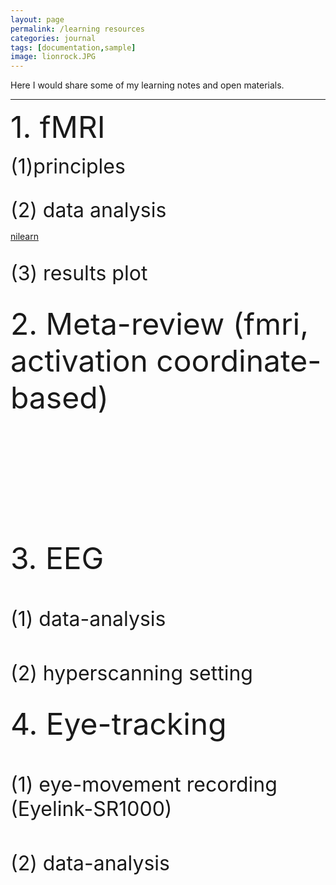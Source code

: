 ```yaml
---
layout: page
permalink: /learning resources
categories: journal
tags: [documentation,sample]
image: lionrock.JPG
---
```


Here I would share some of my learning notes and open materials. <br>

---


<font size="8">  1. fMRI </font> 

<font size="6"> (1)principles </font> 


<br>
<font size="6"> (2) data analysis </font> 

[nilearn](https://nilearn.github.io/stable/index.html)<br>
<br>

<font size="6">(3) results plot </front> <br>


<font size="8">  2. Meta-review (fmri, activation coordinate-based) </front> 

<br>
<br>

<font size="8">  3. EEG </front> 

<font size="6"> (1) data-analysis </front> <br>

<font size="6"> (2) hyperscanning setting </front> <br>



<font size="8">  4. Eye-tracking </front> 

<font size="6"> (1) eye-movement recording (Eyelink-SR1000) </front> <br>



<font size="6"> (2) data-analysis </front> <br>


